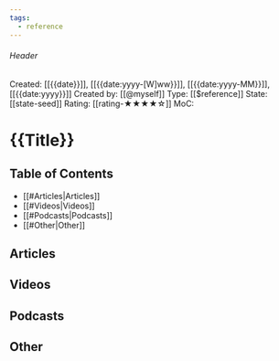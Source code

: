 ```yaml
---
tags:
  - reference
---
```

###### Header
Created: [[{{date}}]], [[{{date:yyyy-[W]ww}}]], [[{{date:yyyy-MM}}]], [[{{date:yyyy}}]]
Created by: [[@myself]]
Type: [[$reference]]
State: [[state-seed]]
Rating: [[rating-★★★★☆]]
MoC: 
# {{Title}}

## Table of Contents

- [[#Articles|Articles]]
- [[#Videos|Videos]]
- [[#Podcasts|Podcasts]]
- [[#Other|Other]]

## Articles


## Videos


## Podcasts



## Other